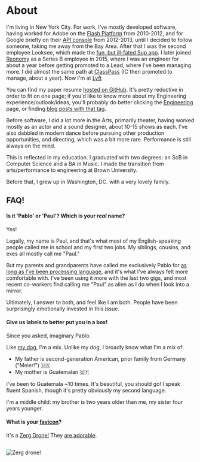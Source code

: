 # About

I'm living in New York City. For work, I've mostly developed software, having
worked for Adobe on the [Flash Platform][2] from 2010-2012, and for Google
briefly on their [API console][3] from 2012-2013, until I decided to follow
someone, taking me away from the Bay Area. After that I was the second employee
Looksee, which made the [fun, but ill-fated Sup app][4]. I later joined
[Reonomy][5] as a Series B employee in 2015, where I was an engineer for about a
year before getting promoted to a Lead, where I've been managing more. I did
almost the same path at [ClassPass][13] (IC then promoted to manage, about a
year). Now I'm at [Lyft][14]

You can find my paper resume [hosted on GitHub][6]. It's pretty reductive in
order to fit on one page; if you'd like to know more about my Engineering
experience/outlook/ideas, you'll probably do better clicking the
[Engineering][7] page, or finding [blog posts with that tag][8].

Before software, I did a lot more in the Arts, primarily theater, having worked
mostly as an actor and a sound designer, about 10-15 shows as each. I've also
dabbled in modern dance before pursuing other production opportunities, and
directing, which was a bit more rare. Performance is still always on the mind.

This is reflected in my education. I graduated with two degrees: an ScB in
Computer Science and a BA in Music. I made the transition from arts/performance
to engineering at Brown University.

Before that, I grew up in Washington, DC. with a very lovely family.

## FAQ!

#### Is it 'Pablo' or 'Paul'? Which is your <em>real</em> name?

Yes!

Legally, my name is Paul, and that's what most of my English-speaking people
called me in school and my first two jobs. My siblings, cousins, and exes all
mostly call me "Paul."

But my parents and grandparents have called me exclusively Pablo for [as long as
I've been processing language][1], and it's what I've always felt more
comfortable with. I've been using it more with the last two gigs, and most
recent co-workers find calling me "Paul" as alien as I do when I look into a
mirror.

Ultimately, I answer to both, and feel like I am both. People have been
surprisingly emotionally invested in this issue.


#### Give us labels to better put you in a box!

Since you asked, imaginary Pablo.

Like [my dog][9], I'm a mix. Unlike my dog, I broadly know what I'm a mix of:

* My father is second-generation American, prior family from Germany ("Meier!") 🇺🇸
* My mother is Guatemalan 🇬🇹

I've been to Guatemala ~10 times. It's beautiful, you should go! I speak fluent
Spanish, though it's pretty obviously my second language.

I'm a middle child: my brother is two years older than me, my sister four years
younger.

#### What is your [favicon][10]?

It's a [Zerg Drone!][11] They [are adorable][12].

<img src="/img/static/drone.jpg" alt="Zerg drone!" style="margin: 15px auto; max-width=350px;" />

   [1]: http://www.qwantz.com/index.php?comic=2479
   [2]: http://www.adobe.com/flash
   [3]: http://code.google.com/apis/console
   [4]: http://techcrunch.com/2014/08/07/sup-app/
   [5]: https://reonomy.com
   [6]: https://github.com/pablo-meier/resume
   [7]: /Engineering.html
   [8]: /tags/engineering.html
   [9]: https://www.instagram.com/explore/tags/sapogoeswoof/
   [10]: https://en.wikipedia.org/wiki/Favicon
   [11]: http://wiki.teamliquid.net/starcraft2/Drone_(Legacy_of_the_Void)
   [12]: https://www.youtube.com/watch?v=8Lohi0-zYqQ
   [13]: http://classpass.com
   [14]: https://www.lyft.com/
